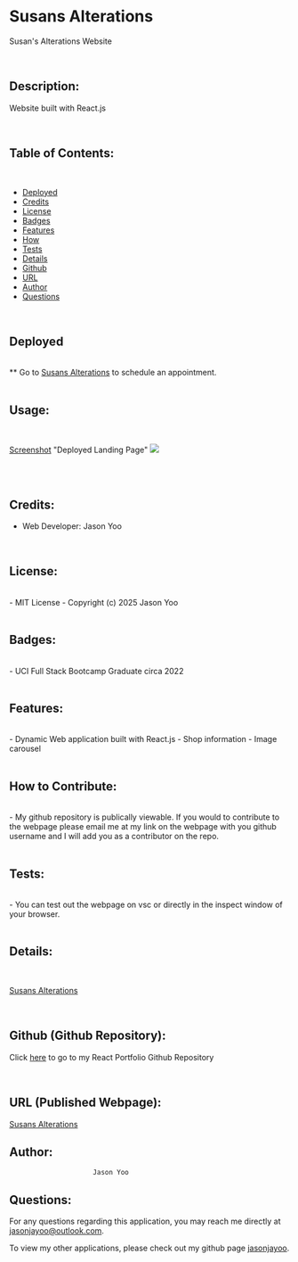 # Susans Alterations

Susan's Alterations Website

<br>

## Description: 

Website built with React.js

<br> 

## Table of Contents:

<br>

- [Deployed](#deployed)
- [Credits](#credits)
- [License](#license)
- [Badges](#badges)
- [Features](#features)
- [How](#howtocontribute)
- [Tests](#tests)
- [Details](#details)
- [Github](#github)
- [URL](#url)
- [Author](#author)
- [Questions](#questions)

<br>

## Deployed
<br>
** Go to <a href="https://jasonjayoo.github.io/susans-alterations-site/" target="_blank">Susans Alterations</a> to schedule an appointment.

<br>
<br>

## Usage: 

<br>

[Screenshot](./src/assets/Screenshot.png)  "Deployed Landing Page"
<img src="./src/assets/Screenshot.png">

<br>
<br>


## Credits:

- Web Developer: Jason Yoo

<br>

## License:
<br>
    -  MIT License - Copyright (c) 2025 Jason Yoo
<br>
<br>

## Badges:
<br>
    - UCI Full Stack Bootcamp Graduate circa 2022
<br>
<br>

## Features:
<br>
    - Dynamic Web application built with React.js
    - Shop information
    - Image carousel

<br>
<br>

## How to Contribute:
<br>
    - My github repository is publically viewable. If you would to contribute to the webpage please email me at my link on the webpage with you github username and I will add you as a contributor on the repo. 
<br>
<br>

## Tests:
<br>
    - You can test out the webpage on vsc or directly in the inspect window of your browser. 
<br>
<br>

## Details:

<br>

<a href="https://jasonjayoo.github.io/susans-alterations-site/" target="_blank">Susans Alterations</a>

<br>


## Github (Github Repository):

Click [here](https://github.com/jasonjayoo/susans-alterations-site) to go to my React Portfolio Github Repository

<br>

## URL (Published Webpage):

<a href="https://jasonjayoo.github.io/susans-alterations-site/" target="_blank">Susans Alterations</a>


## Author:
                         Jason Yoo
  

## Questions:
  For any questions regarding this application, you may reach me directly at jasonjayoo@outlook.com.

  To view my other applications, please check out my github page [jasonjayoo](https://github.com/jasonjayoo).






